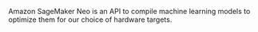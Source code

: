 Amazon SageMaker Neo is an API to compile machine learning models to optimize them for our choice of hardware targets.
